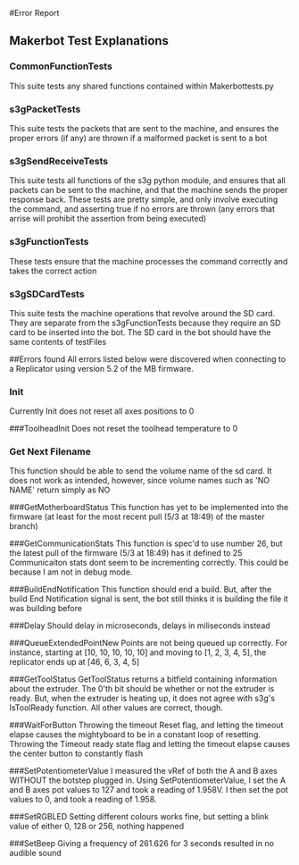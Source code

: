#Error Report

## Makerbot Test Explanations

### CommonFunctionTests
This suite tests any shared functions contained within Makerbottests.py

### s3gPacketTests
This suite tests the packets that are sent to the machine, and ensures the proper errors (if any) are thrown if a malformed packet is sent to a bot

### s3gSendReceiveTests
This suite tests all functions of the s3g python module, and ensures that all packets can be sent to the machine, and that the machine sends the proper response back.  These tests are pretty simple, and only involve executing the command, and asserting true if no errors are thrown (any errors that arrise will prohibit the assertion from being executed)

### s3gFunctionTests
These tests ensure that the machine processes the command correctly and takes the correct action

### s3gSDCardTests
This suite tests the machine operations that revolve around the SD card.  They are separate from the s3gFunctionTests because they require an SD card to be inserted into the bot.  The SD card in the bot should have the same contents of testFiles

##Errors found
All errors listed below were discovered when connecting to a Replicator using version 5.2 of the MB firmware.

### Init
Currently Init does not reset all axes positions to 0 

###ToolheadInit
Does not reset the toolhead temperature to 0

### Get Next Filename
This function should be able to send the volume name of the sd card.  It does not work as intended, however, since volume names such as 'NO NAME' return simply as NO

###GetMotherboardStatus
This function has yet to be implemented into the firmware (at least for the most recent pull (5/3 at 18:49) of the master branch)

###GetCommunicationStats
This function is spec'd to use number 26, but the latest pull of the firmware (5/3 at 18:49) has it defined to 25
Communicaiton stats dont seem to be incrementing correctly.  This could be because I am not in debug mode.  

###BuildEndNotification
This function should end a build.  But, after the build End Notification signal is sent, the bot still thinks it is building the file it was building before

###Delay
Should delay in microseconds, delays in miliseconds instead

###QueueExtendedPointNew
Points are not being queued up correctly.  For instance, starting at [10, 10, 10, 10, 10] and moving to [1, 2, 3, 4, 5], the replicator ends up at [46, 6, 3, 4, 5]

###GetToolStatus
GetToolStatus returns a bitfield containing information about the extruder.  The 0'th bit should be whether or not the extruder is ready.  But, when the extruder is heating up, it does not agree with s3g's IsToolReady function.  All other values are correct, though.

###WaitForButton
Throwing the timeout Reset flag, and letting the timeout elapse causes the mightyboard to be in a constant loop of resetting.
Throwing the Timeout ready state flag and letting the timeout elapse causes the center button to constantly flash

###SetPotentiometerValue
I measured the vRef of both the A and B axes WITHOUT the botstep plugged in.  Using SetPotentiometerValue, I set the A and B axes pot values to 127 and took a reading of 1.958V.  I then set the pot values to 0, and took a reading of 1.958.

###SetRGBLED
Setting different colours works fine, but setting a blink value of either 0, 128 or 256, nothing happened

###SetBeep
Giving a frequency of 261.626 for 3 seconds resulted in no audible sound
